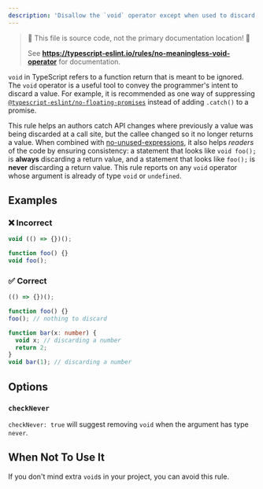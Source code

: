 ```yaml
---
description: 'Disallow the `void` operator except when used to discard a value.'
---
```


> 🛑 This file is source code, not the primary documentation location! 🛑
>
> See **https://typescript-eslint.io/rules/no-meaningless-void-operator** for documentation.

`void` in TypeScript refers to a function return that is meant to be ignored.
The `void` operator is a useful tool to convey the programmer's intent to discard a value.
For example, it is recommended as one way of suppressing [`@typescript-eslint/no-floating-promises`](./no-floating-promises.md) instead of adding `.catch()` to a promise.

This rule helps an authors catch API changes where previously a value was being discarded at a call site, but the callee changed so it no longer returns a value.
When combined with [no-unused-expressions](https://eslint.org/docs/rules/no-unused-expressions), it also helps _readers_ of the code by ensuring consistency: a statement that looks like `void foo();` is **always** discarding a return value, and a statement that looks like `foo();` is **never** discarding a return value.
This rule reports on any `void` operator whose argument is already of type `void` or `undefined`.

## Examples

<!--tabs-->

### ❌ Incorrect

```ts
void (() => {})();

function foo() {}
void foo();
```

### ✅ Correct

```ts
(() => {})();

function foo() {}
foo(); // nothing to discard

function bar(x: number) {
  void x; // discarding a number
  return 2;
}
void bar(1); // discarding a number
```

## Options

### `checkNever`

`checkNever: true` will suggest removing `void` when the argument has type `never`.

## When Not To Use It

If you don't mind extra `void`s in your project, you can avoid this rule.
